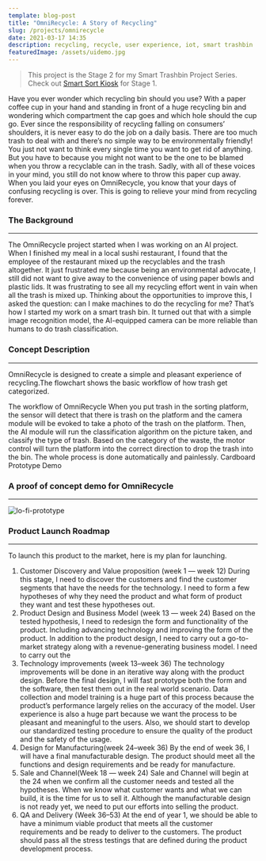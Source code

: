 ```yaml
---
template: blog-post
title: "OmniRecycle: A Story of Recycling"
slug: /projects/omnirecycle
date: 2021-03-17 14:35
description: recycling, recycle, user experience, iot, smart trashbin
featuredImage: /assets/uidemo.jpg
---
```

> This project is the Stage 2 for my Smart Trashbin Project Series. Check out [Smart Sort Kiosk](/projects/smartSortKiosk) for Stage 1.

Have you ever wonder which recycling bin should you use? With a paper coffee cup in your hand and standing in front of a huge recycling bin and wondering which compartment the cap goes and which hole should the cup go. Ever since the responsibility of recycling falling on consumers’ shoulders, it is never easy to do the job on a daily basis. There are too much trash to deal with and there’s no simple way to be environmentally friendly! You just not want to think every single time you want to get rid of anything. But you have to because you might not want to be the one to be blamed when you throw a recyclable can in the trash. Sadly, with all of these voices in your mind, you still do not know where to throw this paper cup away. When you laid your eyes on OmniRecycle, you know that your days of confusing recycling is over. This is going to relieve your mind from recycling forever.

### The Background
---

The OmniRecycle project started when I was working on an AI project. When I finished my meal in a local sushi restaurant, I found that the employee of the restaurant mixed up the recyclables and the trash altogether. It just frustrated me because being an environmental advocate, I still did not want to give away to the convenience of using paper bowls and plastic lids. It was frustrating to see all my recycling effort went in vain when all the trash is mixed up. Thinking about the opportunities to improve this, I asked the question: can I make machines to do the recycling for me? That’s how I started my work on a smart trash bin. It turned out that with a simple image recognition model, the AI-equipped camera can be more reliable than humans to do trash classification.

### Concept Description
---

OmniRecycle is designed to create a simple and pleasant experience of recycling.The flowchart shows the basic workflow of how trash get categorized.

The workflow of OmniRecycle When you put trash in the sorting platform, the sensor will detect that there is trash on the platform and the camera module will be evoked to take a photo of the trash on the platform. Then, the AI module will run the classification algorithm on the picture taken, and classify the type of trash. Based on the category of the waste, the motor control will turn the platform into the correct direction to drop the trash into the bin. The whole process is done automatically and painlessly. Cardboard Prototype Demo

### A proof of concept demo for OmniRecycle
---

![lo-fi-prototype](/assets/prototype.jpeg)

### Product Launch Roadmap
---

To launch this product to the market, here is my plan for launching.

1. Customer Discovery and Value proposition (week 1 — week 12) During this stage, I need to discover the customers and find the customer segments that have the needs for the technology. I need to form a few hypotheses of why they need the product and what form of product they want and test these hypotheses out.
2. Product Design and Business Model (week 13 — week 24) Based on the tested hypothesis, I need to redesign the form and functionality of the product. Including advancing technology and improving the form of the product. In addition to the product design, I need to carry out a go-to-market strategy along with a revenue-generating business model. I need to carry out the
3. Technology improvements (week 13–week 36) The technology improvements will be done in an iterative way along with the product design. Before the final design, I will fast prototype both the form and the software, then test them out in the real world scenario. Data collection and model training is a huge part of this process because the product’s performance largely relies on the accuracy of the model. User experience is also a huge part because we want the process to be pleasant and meaningful to the users. Also, we should start to develop our standardized testing procedure to ensure the quality of the product and the safety of the usage.
4. Design for Manufacturing(week 24–week 36) By the end of week 36, I will have a final manufacturable design. The product should meet all the functions and design requirements and be ready for manufacture.
5. Sale and Channel(Week 18 — week 24) Sale and Channel will begin at the 24 when we confirm all the customer needs and tested all the hypotheses. When we know what customer wants and what we can build, it is the time for us to sell it. Although the manufacturable design is not ready yet, we need to put our efforts into selling the product.
6. QA and Delivery (Week 36–53) At the end of year 1, we should be able to have a minimum viable product that meets all the customer requirements and be ready to deliver to the customers. The product should pass all the stress testings that are defined during the product development process.